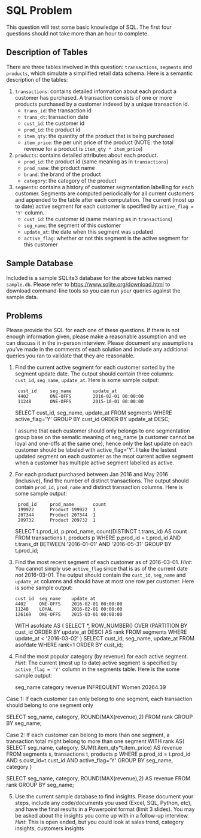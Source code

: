 # SQL Problem

This question will test some basic knowledge of SQL. The first four questions should
not take more than an hour to complete.

## Description of Tables

There are three tables involved in this question: `transactions`, `segments` and
`products`, which simulate a simplified retail data schema.  Here is a semantic
description of the tables:

1. `transactions`: contains detailed information about each product a customer
   has purchased.  A transaction consists of one or more products purchased by
   a customer indexed by a unique transaction id.
   * `trans_id`: the transaction id
   * `trans_dt`: transaction date
   * `cust_id`: the customer id
   * `prod_id`: the product id
   * `item_qty`: the quantity of the product that is being purchased
   * `item_price`: the per unit price of the product (NOTE: the total revenue
     for a product is `item_qty * item_price`)
2. `products`: contains detailed attributes about each product.
   * `prod_id`: the product id (same meaning as in `transactions`)
   * `prod_name`: the product name
   * `brand`: the brand of the product
   * `category`: the category of the product
3. `segments`: contains a history of customer segmentation labelling for each
   customer.  Segments are computed periodically for all current customers and
   appended to the table after each computation.  The current (most up to date)
   active segment for each customer is specified by `active_flag = 'Y'` column.
   * `cust_id`: the customer id (same meaning as in `transactions`)
   * `seg_name`: the segment of this customer
   * `update_at`: the date when this segment was updated
   * `active_flag`: whether or not this segment is the active segment for this customer

## Sample Database

Included is a sample SQLite3 database for the above tables named `sample.db`.
Please refer to https://www.sqlite.org/download.html to download command-line
tools so you can run your queries against the sample data.

## Problems

Please provide the SQL for each one of these questions.  If there is not enough
information given, please make a reasonable assumption and we can discuss it in
the in-person interview. Please document any assumptions you’ve made in the comments 
of each solution and include any additional queries you ran to validate that they 
are reasonable.

1. Find the current active segment for each customer sorted by the segment
   update date.  The output should contain three columns: `cust_id`,
   `seg_name`, `update_at`.  Here is some sample output:

        cust_id     seg_name        update_at
        4402        ONE-OFFS        2016-02-01 00:00:00
        11248       ONE-OFFS        2015-10-01 00:00:00
        
      SELECT cust_id, seg_name, update_at 
      FROM segments 
      WHERE active_flag='Y' 
      GROUP BY cust_id 
      ORDER BY update_at DESC;

      I assume that each customer should only belongs to one segmentation group base on the sematic meaning of seg_name (a customer cannot be loyal and one-offs at the same one), hence only the last update on each customer should be labeled with active_flag='Y'. I take the lastest updated segment on each customer as the msot current active segment when a customer has multiple active segment labelled as active.

2. For each product purchased between Jan 2016 and May 2016 (inclusive), find
   the number of distinct transactions.  The output should contain `prod_id`,
   `prod_name` and distinct transaction columns.  Here is some sample output:

        prod_id     prod_name       count
        199922      Product 199922  1
        207344      Product 207344  1
        209732      Product 209732  1

   SELECT t.prod_id, p.prod_name, count(DISTINCT t.trans_id) AS count 
   FROM transactions t, products p 
   WHERE p.prod_id = t.prod_id AND t.trans_dt BETWEEN '2016-01-01' AND '2016-05-31' 
   GROUP BY t.prod_id;

3. Find the most recent segment of each customer as of 2016-03-01.
   *Hint*: You cannot simply use `active_flag` since that is as of the current
   date *not* 2016-03-01.  The output should contain the `cust_id`, `seg_name`
   and `update_at`  columns and should have at most one row per customer.  Here
   is some sample output:

       cust_id  seg_name    update_at
       4402     ONE-OFFS    2016-02-01 00:00:00
       11248    LOYAL       2016-02-01 00:00:00
       126169   ONE-OFFS    2015-03-01 00:00:00


   WITH asofdate AS (
      SELECT *,
      ROW_NUMBER() OVER (PARTITION BY cust_id ORDER BY update_at DESC) AS rank
      FROM segments
      WHERE update_at < '2016-03-02'
   )
   SELECT cust_id, seg_name, update_at 
   FROM asofdate 
   WHERE rank=1 
   ORDER BY cust_id;


4. Find the most popular category (by revenue) for each active segment.
   *Hint*: The current (most up to date) active segment is specified by `active_flag = 'Y'` column in the segments table.
   Here is the some sample output:
	
  	seg_name    category    revenue
	INFREQUENT  Women       20264.39
 
Case 1: If each customer can only belong to one segment, each transaction should belong to one segment only
   <!-- WITH 
   active_seg_customer AS (
      SELECT DISTINCT cust_id, seg_name FROM segments WHERE active_flag='Y'
   ),
   rank AS (
     SELECT seg_name, category,
     SUM(t.item_qty*t.item_price) AS revenue
     FROM active_seg_customer a, transactions t, products p
    WHERE p.prod_id = t.prod_id AND a.cust_id=t.cust_id
     GROUP BY seg_name, category
   ) -->

   SELECT seg_name, category, ROUND(MAX(revenue),2) FROM rank GROUP BY seg_name;

Case 2: If each customer can belong to more than one segment, a transaction total might belong to more than one segment
   WITH rank AS(
      SELECT 
         seg_name, 
         category, 
         SUM(t.item_qty*t.item_price) AS revenue 
      FROM segments s, transactions t, products p 
      WHERE p.prod_id = t.prod_id 
         AND s.cust_id=t.cust_id 
         AND active_flag='Y'
      GROUP BY seg_name, category
   )

   SELECT seg_name, category, ROUND(MAX(revenue),2) AS revenue FROM rank GROUP BY seg_name;


5. Use the current sample database to find insights. Please document your steps, include any code/documents you used (Excel, SQL, Python, etc), and have the final results in a Powerpoint format (limit 3 slides). You may be asked about the insights you come up with in a follow-up interview.
   *Hint*: This is open ended, but you could look at sales trend, category insights, customers insights
